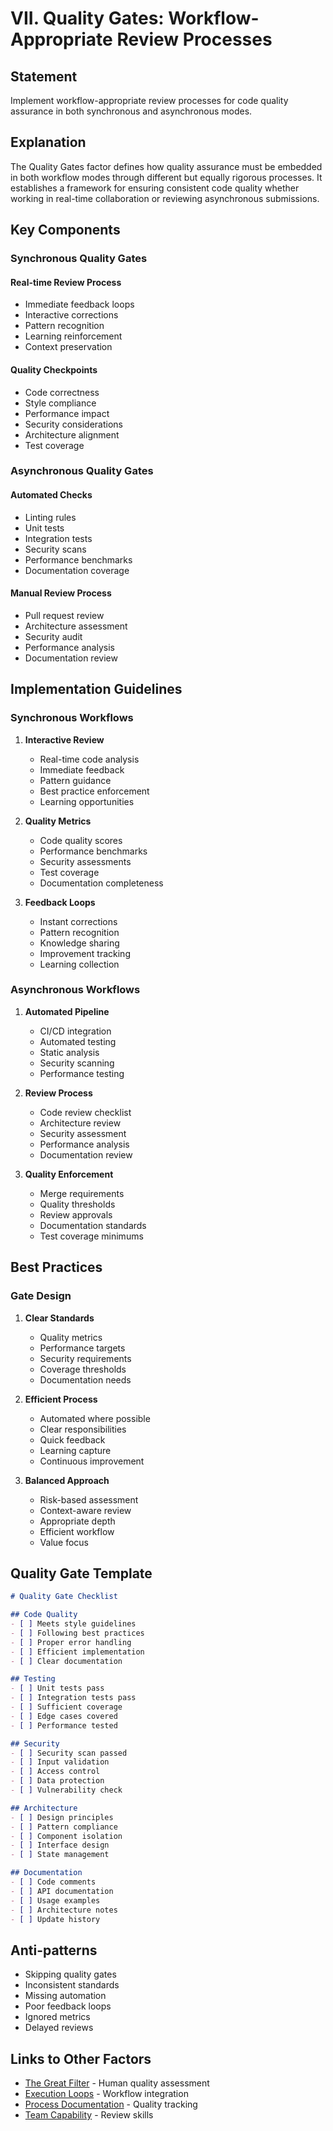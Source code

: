 # VII. Quality Gates: Workflow-Appropriate Review Processes

## Statement

Implement workflow-appropriate review processes for code quality assurance in both synchronous and asynchronous modes.

## Explanation

The Quality Gates factor defines how quality assurance must be embedded in both workflow modes through different but equally rigorous processes. It establishes a framework for ensuring consistent code quality whether working in real-time collaboration or reviewing asynchronous submissions.

## Key Components

### Synchronous Quality Gates

#### Real-time Review Process
- Immediate feedback loops
- Interactive corrections
- Pattern recognition
- Learning reinforcement
- Context preservation

#### Quality Checkpoints
- Code correctness
- Style compliance
- Performance impact
- Security considerations
- Architecture alignment
- Test coverage

### Asynchronous Quality Gates

#### Automated Checks
- Linting rules
- Unit tests
- Integration tests
- Security scans
- Performance benchmarks
- Documentation coverage

#### Manual Review Process
- Pull request review
- Architecture assessment
- Security audit
- Performance analysis
- Documentation review

## Implementation Guidelines

### Synchronous Workflows

1. **Interactive Review**
   - Real-time code analysis
   - Immediate feedback
   - Pattern guidance
   - Best practice enforcement
   - Learning opportunities

2. **Quality Metrics**
   - Code quality scores
   - Performance benchmarks
   - Security assessments
   - Test coverage
   - Documentation completeness

3. **Feedback Loops**
   - Instant corrections
   - Pattern recognition
   - Knowledge sharing
   - Improvement tracking
   - Learning collection

### Asynchronous Workflows

1. **Automated Pipeline**
   - CI/CD integration
   - Automated testing
   - Static analysis
   - Security scanning
   - Performance testing

2. **Review Process**
   - Code review checklist
   - Architecture review
   - Security assessment
   - Performance analysis
   - Documentation review

3. **Quality Enforcement**
   - Merge requirements
   - Quality thresholds
   - Review approvals
   - Documentation standards
   - Test coverage minimums

## Best Practices

### Gate Design

1. **Clear Standards**
   - Quality metrics
   - Performance targets
   - Security requirements
   - Coverage thresholds
   - Documentation needs

2. **Efficient Process**
   - Automated where possible
   - Clear responsibilities
   - Quick feedback
   - Learning capture
   - Continuous improvement

3. **Balanced Approach**
   - Risk-based assessment
   - Context-aware review
   - Appropriate depth
   - Efficient workflow
   - Value focus

## Quality Gate Template

```markdown
# Quality Gate Checklist

## Code Quality
- [ ] Meets style guidelines
- [ ] Following best practices
- [ ] Proper error handling
- [ ] Efficient implementation
- [ ] Clear documentation

## Testing
- [ ] Unit tests pass
- [ ] Integration tests pass
- [ ] Sufficient coverage
- [ ] Edge cases covered
- [ ] Performance tested

## Security
- [ ] Security scan passed
- [ ] Input validation
- [ ] Access control
- [ ] Data protection
- [ ] Vulnerability check

## Architecture
- [ ] Design principles
- [ ] Pattern compliance
- [ ] Component isolation
- [ ] Interface design
- [ ] State management

## Documentation
- [ ] Code comments
- [ ] API documentation
- [ ] Usage examples
- [ ] Architecture notes
- [ ] Update history
```

## Anti-patterns

- Skipping quality gates
- Inconsistent standards
- Missing automation
- Poor feedback loops
- Ignored metrics
- Delayed reviews

## Links to Other Factors

- [The Great Filter](great-filter.md) - Human quality assessment
- [Execution Loops](execution-loops.md) - Workflow integration
- [Process Documentation](process-documentation.md) - Quality tracking
- [Team Capability](team-capability.md) - Review skills